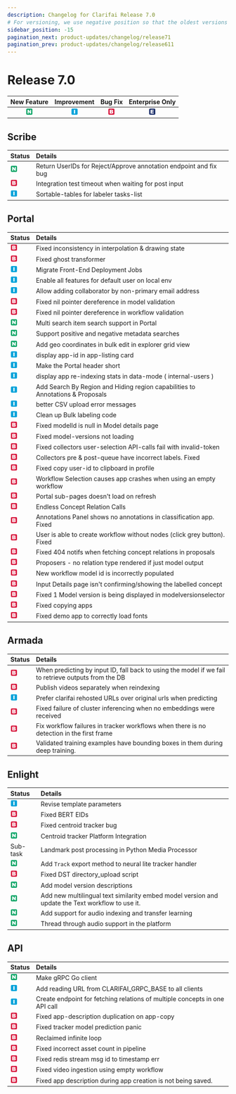 ```yaml
---
description: Changelog for Clarifai Release 7.0
# For versioning, we use negative position so that the oldest versions are displayed at the bottom. Any time you add a new version, increase the position by -1.
sidebar_position: -15
pagination_next: product-updates/changelog/release71
pagination_prev: product-updates/changelog/release611
---
```


# Release 7.0


| New Feature | Improvement | Bug Fix | Enterprise Only |
| :---: | :---: | :---: | :---: |
| ![new-feature](/img/new_feature.jpg) | ![improvement](/img/improvement.jpg) | ![bug](/img/bug.jpg) | ![enterprise](/img/enterprise.jpg) |

## Scribe

| Status | Details |
| :--- | :--- |
| ![new-feature](/img/new_feature.jpg) | Return UserIDs for Reject/Approve annotation endpoint and fix bug |
| ![bug](/img/bug.jpg) | Integration test timeout when waiting for post input |
| ![improvement](/img/improvement.jpg) | Sortable-tables for labeler tasks-list |

## Portal

| Status | Details |
| :--- | :--- |
| ![bug](/img/bug.jpg) | Fixed inconsistency in interpolation & drawing state |
| ![bug](/img/bug.jpg) | Fixed ghost transformer |
| ![improvement](/img/improvement.jpg) | Migrate Front-End Deployment Jobs |
| ![improvement](/img/improvement.jpg) | Enable all features for default user on local env |
| ![improvement](/img/improvement.jpg) | Allow adding collaborator by non-primary email address |
| ![bug](/img/bug.jpg) | Fixed nil pointer dereference in model validation |
| ![bug](/img/bug.jpg) | Fixed nil pointer dereference in workflow validation |
| ![new-feature](/img/new_feature.jpg) | Multi search item search support in Portal |
| ![new-feature](/img/new_feature.jpg) | Support positive and negative metadata searches |
| ![new-feature](/img/new_feature.jpg) | Add geo coordinates in bulk edit in explorer grid view |
| ![improvement](/img/improvement.jpg) | display app-id in app-listing card |
| ![improvement](/img/improvement.jpg) | Make the Portal header short |
| ![improvement](/img/improvement.jpg) | display app re-indexing stats in data-mode \( internal-users \) |
| ![improvement](/img/improvement.jpg) | Add Search By Region and Hiding region capabilities to Annotations & Proposals |
| ![improvement](/img/improvement.jpg) | better CSV upload error messages |
| ![improvement](/img/improvement.jpg) | Clean up Bulk labeling code |
| ![bug](/img/bug.jpg) | Fixed modelId is null in Model details page |
| ![bug](/img/bug.jpg) | Fixed model-versions not loading |
| ![bug](/img/bug.jpg) | Fixed collectors user-selection API-calls fail with invalid-token |
| ![bug](/img/bug.jpg) | Collectors pre & post-queue have incorrect labels. Fixed |
| ![bug](/img/bug.jpg) | Fixed copy user-id to clipboard in profile |
| ![bug](/img/bug.jpg) | Workflow Selection causes app crashes when using an empty workflow |
| ![bug](/img/bug.jpg) | Portal sub-pages doesn't load on refresh |
| ![bug](/img/bug.jpg) | Endless Concept Relation Calls |
| ![bug](/img/bug.jpg) | Annotations Panel shows no annotations in classification app. Fixed |
| ![bug](/img/bug.jpg) | User is able to create workflow without nodes \(click grey button\). Fixed |
| ![bug](/img/bug.jpg) | Fixed 404 notifs when fetching concept relations in proposals |
| ![bug](/img/bug.jpg) | Proposers - no relation type rendered if just model output |
| ![bug](/img/bug.jpg) | New workflow model id is incorrectly populated |
| ![bug](/img/bug.jpg) | Input Details page isn't confirming/showing the labelled concept |
| ![bug](/img/bug.jpg) | Fixed 1 Model version is being displayed in modelversionselector |
| ![bug](/img/bug.jpg) | Fixed copying apps |
| ![bug](/img/bug.jpg) | Fixed demo app to correctly load fonts |

## Armada

| Status | Details |
| :--- | :--- |
| ![bug](/img/bug.jpg) | When predicting by input ID, fall back to using the model if we fail to retrieve outputs from the DB |
| ![bug](/img/bug.jpg) | Publish videos separately when reindexing |
| ![improvement](/img/improvement.jpg) | Prefer clarifai rehosted URLs over original urls when predicting |
| ![bug](/img/bug.jpg) | Fixed failure of cluster inferencing when no embeddings were received |
| ![bug](/img/bug.jpg) | Fix workflow failures in tracker workflows when there is no detection in the first frame |
| ![bug](/img/bug.jpg) | Validated training examples have bounding boxes in them during deep training. |

## Enlight

| Status | Details |
| :--- | :--- |
| ![improvement](/img/improvement.jpg) | Revise template parameters |
| ![bug](/img/bug.jpg) | Fixed BERT EIDs |
| ![bug](/img/bug.jpg) | Fixed centroid tracker bug |
| ![new-feature](/img/new_feature.jpg) | Centroid tracker Platform Integration |
| Sub-task | Landmark post processing in Python Media Processor |
| ![new-feature](/img/new_feature.jpg) | Add `Track` export method to neural lite tracker handler |
| ![bug](/img/bug.jpg) | Fixed DST directory\_upload script |
| ![new-feature](/img/new_feature.jpg) | Add model version descriptions |
| ![new-feature](/img/new_feature.jpg) | Add new multilingual text similarity embed model version and update the Text workflow to use it. |
| ![new-feature](/img/new_feature.jpg) | Add support for audio indexing and transfer learning |
| ![new-feature](/img/new_feature.jpg) | Thread through audio support in the platform |

## API

| Status | Details |
| :--- | :--- |
| ![new-feature](/img/new_feature.jpg) | Make gRPC Go client |
| ![improvement](/img/improvement.jpg) | Add reading URL from CLARIFAI\_GRPC\_BASE to all clients |
| ![improvement](/img/improvement.jpg) | Create endpoint for fetching relations of multiple concepts in one API call |
| ![bug](/img/bug.jpg) | Fixed app-description duplication on app-copy |
| ![bug](/img/bug.jpg) | Fixed tracker model prediction panic |
| ![bug](/img/bug.jpg) | Reclaimed infinite loop |
| ![bug](/img/bug.jpg) | Fixed incorrect asset count in pipeline |
| ![bug](/img/bug.jpg) | Fixed redis stream msg id to timestamp err |
| ![bug](/img/bug.jpg) | Fixed video ingestion using empty workflow |
| ![bug](/img/bug.jpg) | Fixed app description during app creation is not being saved. |

